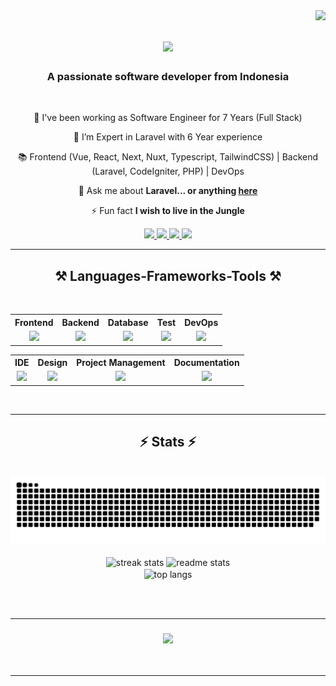 <img align="right" src="https://visitor-badge.laobi.icu/badge?page_id=salesp07.salesp07" />

<h1 align="center">
    <img src="https://readme-typing-svg.herokuapp.com/?font=Righteous&size=35&center=true&vCenter=true&width=500&height=70&duration=4000&lines=Hi+There!+👋;+I'm++Taufikh+Hidayat!;" />
</h1>

<h3 align="center">A passionate software developer from Indonesia</h3>

<br/>

<div align="center">
 
 🔭 I've been working as Software Engineer for 7 Years (Full Stack)
 
 🌱 I’m Expert in Laravel with 6 Year experience

 📚 Frontend (Vue, React, Next, Nuxt, Typescript, TailwindCSS) | Backend (Laravel, CodeIgniter, PHP) | DevOps

 💬 Ask me about **Laravel... or anything [here](https://github.com/sluxzer/sluxzer/issues)**

 ⚡ Fun fact **I wish to live in the Jungle**
 
 </div>
 
<div align="center"> 
  <a href="mailto:initaufikhidayat@gmail.com">
    <img src="https://img.shields.io/badge/Gmail-333333?style=for-the-badge&logo=gmail&logoColor=red" />
  </a>
      <a href="https://twitter.com/taufik_hidayaat" target="_blank">
    <img src="https://img.shields.io/badge/Twitter-1DA1F2?style=for-the-badge&logo=twitter&logoColor=white" target="_blank" />
  </a>
  <a href="https://linkedin.com/in/ini-taufik-hidayat" target="_blank">
    <img src="https://img.shields.io/badge/LinkedIn-0077B5?style=for-the-badge&logo=linkedin&logoColor=white" target="_blank" />
  </a>
  <a href="https://sluxzer.github.io" target="_blank">
     <img src="https://img.shields.io/badge/Portfolio-FF5722?style=for-the-badge&logo=todoist&logoColor=white" target="_blank" /> <!-- sqlite, safari, google-chrome are other good icon options -->
  </a>
</div>

 <hr/>
 
<h2 align="center">⚒️ Languages-Frameworks-Tools ⚒️</h2>
<br/>
<div align="center">
    <table>
        <tr>
            <th>Frontend</th>
            <th>Backend</th>
            <th>Database</th>
            <th>Test</th>
            <th>DevOps</th>
        </tr>
        <tr>
            <td align="center">
                <img src="https://go-skill-icons.vercel.app/api/icons?i=react,vue,typescript,tailwindcss,electron,inertia,storyblok,bootstrap&perline=3" />
            </td>
            <td align="center">
                <img src="https://go-skill-icons.vercel.app/api/icons?i=php,laravel,codeigniter,nodejs,nextjs,nuxtjs,express,nestjs&perline=3" />
            </td>
            <td align="center">
                <img src="https://go-skill-icons.vercel.app/api/icons?i=selenium,puppeteer&perline=3" />
            </td>
            <td align="center">
                <img src="https://go-skill-icons.vercel.app/api/icons?i=mysql,sqlite,mongodb,postgres,sqlserver,firebase,elasticsearch,digitalocean,linux&perline=3" />
            </td>
            <td align="center">
                <img src="https://go-skill-icons.vercel.app/api/icons?i=nginx,jenkins,githubactions,vercel,docker&perline=3" />
            </td>
        </tr>
    </table>
    <div align="center">
    <table>
        <tr>
            <th>IDE</th>
            <th>Design</th>
            <th>Project Management</th>
            <th>Documentation</th>
        </tr>
        <tr>
            <td align="center">
                <img src="https://go-skill-icons.vercel.app/api/icons?i=vscode,sublime&perline=3" />
            </td>
            <td align="center">
                <img src="https://go-skill-icons.vercel.app/api/icons?i=figma,xd,photoshop,canva&perline=3" />
            </td>
            <td align="center">
                <img src="https://go-skill-icons.vercel.app/api/icons?i=notion,jira&perline=3" />
            </td>
            <td align="center">
                <img src="https://go-skill-icons.vercel.app/api/icons?i=postman,swagger,storybook&perline=3" />
            </td>
        </tr>
    </table>
</div>

<br/>
<hr/>


<h2 align="center">⚡ Stats ⚡</h2>
<br>
<div align="center">
<img  src="https://raw.githubusercontent.com/sluxzer/sluxzer/output/github-contribution-grid-snake.svg" alt="contribution graph" />
</div>
<br>
<div align=center>
  <img width=390 src="https://github-readme-streak-stats-salesp07.vercel.app/?user=sluxzer&count_private=true&theme=react&border_radius=10" alt="streak stats"/>
  <img width=390 src="https://github-readme-stats-salesp07.vercel.app/api?username=sluxzer&count_private=true&show_icons=true&theme=react&rank_icon=github&border_radius=10" alt="readme stats" />
  <br/>
  <img width=325 align="center" src="https://github-readme-stats-salesp07.vercel.app/api/top-langs/?username=sluxzer&hide=HTML&langs_count=8&layout=compact&theme=react&border_radius=10&size_weight=0.5&count_weight=0.5&exclude_repo=github-readme-stats" alt="top langs" />
</div>

<br/><br/>
<hr/>


<h3 align="center">
    <img src="https://readme-typing-svg.herokuapp.com/?font=Righteous&size=25&center=true&vCenter=true&width=500&height=70&duration=4000&lines=Thanks+for+visiting!+✌️;+Shoot+me+a+message+on+Linkedin!;I'm+always+down+to+collab+:)">
</h3>

<br/>
<hr/>


